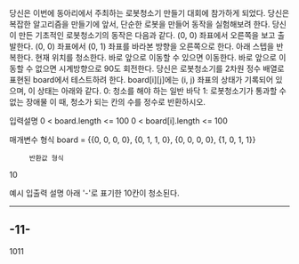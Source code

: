 당신은 이번에 동아리에서 주최하는 로봇청소기 만들기 대회에 참가하게 되었다.
당신은 복잡한 알고리즘을 만들기에 앞서, 단순한 로봇을 만들어 동작을 실험해보려 한다.
당신이 만든 기초적인 로봇청소기의 동작은 다음과 같다.
(0, 0) 좌표에서 오른쪽을 보고 출발한다.
(0, 0) 좌표에서 (0, 1) 좌표를 바라본 방향을 오른쪽으로 한다.
아래 스텝을 반복한다.
현재 위치를 청소한다.
바로 앞으로 이동할 수 있으면 이동한다.
바로 앞으로 이동할 수 없으면 시계방향으로 90도 회전한다.
당신은 로봇청소기를 2차원 정수 배열로 표현된 board에서 테스트하려 한다.
board[i][j]에는 (i, j) 좌표의 상태가 기록되어 있으며, 이 상태는 아래와 같다.
0: 청소를 해야 하는 일반 바닥
1: 로봇청소기가 통과할 수 없는 장애물
이 때, 청소가 되는 칸의 수를 정수로 반환하시오.

입력설명
0 < board.length <= 100
0 < board[i].length <= 100

매개변수 형식
board = {{0, 0, 0, 0},
         {0, 1, 1, 0},
         {0, 0, 0, 0},
         {1, 0, 1, 1}}

         반환값 형식

10

예시 입출력 설명
아래 '-'로 표기한 10칸이 청소된다.

---

## -11-

1011
